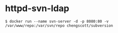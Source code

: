 # httpd-svn-ldap

```shell
$ docker run --name svn-server -d -p 8080:80 -v /var/www/repo:/var/svn/repo chengscott/subversion
```
